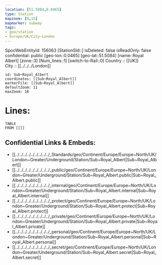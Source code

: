 ```yaml
---
location: [51.5084,0.0465] 
type: Station 
mapzoom: [8,15] 
mapmarker: subway 
tags:
- geo/station
- Europe/UK/City~London
---
```

SpocWebEntityId: 156063
[StationSId::] 
isDeleted: false
isReadOnly: false
confidential: public
[geo-lon::0.0465] 
[geo-lat::51.5084] 
[name::Royal Albert] 
[zone::3] 
[Num_lines::1] 
[switch-to-Rail::0] 
Country :: [[UK]]  
City :: [[../../../London]]  


```leaflet
id: Sub~Royal_Albert
coordinates: [[Sub~Royal_Albert]] 
markerFile: [[Sub~Royal_Albert]] 
defaultZoom: 11 
maxZoom: 18
```


# Lines: 
```dataview
TABLE 
FROM [[]] 
```

## Confidential Links & Embeds: 
- [[../../../../../../../../../_Standards/geo/Continent/Europe/Europe~North/UK/London~Greater/Underground/Station/Sub~Royal_Albert|Sub~Royal_Albert]] 
- [[../../../../../../../../../_public/geo/Continent/Europe/Europe~North/UK/London~Greater/Underground/Station/Sub~Royal_Albert.public|Sub~Royal_Albert.public]] 
- [[../../../../../../../../../_internal/geo/Continent/Europe/Europe~North/UK/London~Greater/Underground/Station/Sub~Royal_Albert.internal|Sub~Royal_Albert.internal]] 
- [[../../../../../../../../../_protect/geo/Continent/Europe/Europe~North/UK/London~Greater/Underground/Station/Sub~Royal_Albert.protect|Sub~Royal_Albert.protect]] 
- [[../../../../../../../../../_private/geo/Continent/Europe/Europe~North/UK/London~Greater/Underground/Station/Sub~Royal_Albert.private|Sub~Royal_Albert.private]] 
- [[../../../../../../../../../_personal/geo/Continent/Europe/Europe~North/UK/London~Greater/Underground/Station/Sub~Royal_Albert.personal|Sub~Royal_Albert.personal]] 
- [[../../../../../../../../../_secret/geo/Continent/Europe/Europe~North/UK/London~Greater/Underground/Station/Sub~Royal_Albert.secret|Sub~Royal_Albert.secret]] 
